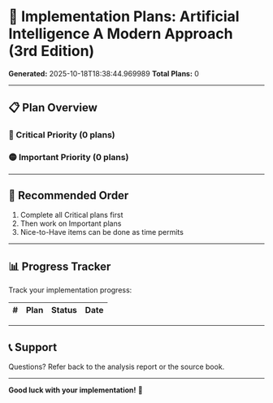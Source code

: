 # 🚀 Implementation Plans: Artificial Intelligence   A Modern Approach (3rd Edition)

**Generated:** 2025-10-18T18:38:44.969989
**Total Plans:** 0

---

## 📋 Plan Overview

### 🔴 Critical Priority (0 plans)


### 🟡 Important Priority (0 plans)


---

## 🎯 Recommended Order

1. Complete all Critical plans first
2. Then work on Important plans
3. Nice-to-Have items can be done as time permits

---

## 📊 Progress Tracker

Track your implementation progress:

| # | Plan | Status | Date |
|---|------|--------|------|

---

## 📞 Support

Questions? Refer back to the analysis report or the source book.

---

**Good luck with your implementation!** 🚀
